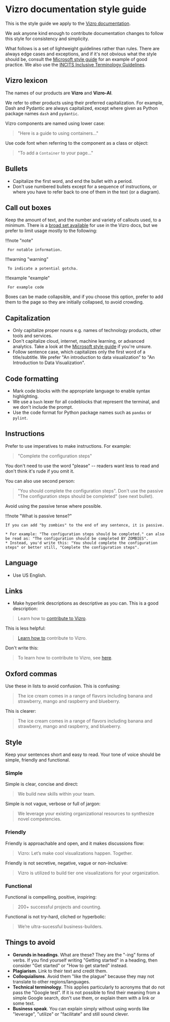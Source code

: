 # Vizro documentation style guide

This is the style guide we apply to the [Vizro documentation](https://vizro.readthedocs.io/en/stable/).

We ask anyone kind enough to contribute documentation changes to follow this style for consistency and simplicity.

What follows is a set of lightweight guidelines rather than rules. There are always edge cases and exceptions, and if it's not obvious what the style should be, consult the [Microsoft style guide](https://docs.microsoft.com/en-gb/style-guide/welcome/) for an example of good practice. We also use the [INCITS Inclusive Terminology Guidelines](https://standards.incits.org/apps/group_public/download.php/131246/eb-2021-00288-001-INCITS-Inclusive-Terminology-Guidelines.pdf).

## Vizro lexicon

The names of our products are **Vizro** and **Vizro-AI**.

We refer to other products using their preferred capitalization. For example, Dash and Pydantic are always capitalized, except where given as Python package names `dash` and `pydantic`.

Vizro components are named using lower case:

> "Here is a guide to using containers..."

Use code font when referring to the component as a class or object:

> "To add a `Container` to your page..."

## Bullets
* Capitalize the first word, and end the bullet with a period.
* Don't use numbered bullets except for a sequence of instructions, or where you have to refer back to one of them in the text (or a diagram).

## Call out boxes

Keep the amount of text, and the number and variety of callouts used, to a minimum. There is a [broad set available](https://squidfunk.github.io/mkdocs-material/reference/admonitions/#supported-types) for use in the Vizro docs, but we prefer to limit usage mostly to the following:

!!!note "note"

     For notable information.

!!!warning "warning"

     To indicate a potential gotcha.

!!!example "example"

     For example code


Boxes can be made collapsible, and if you choose this option, prefer to add them to the page so they are initially collapsed, to avoid crowding.

## Capitalization
* Only capitalize proper nouns e.g. names of technology products, other tools and services.
* Don't capitalize cloud, internet, machine learning, or advanced analytics. Take a look at the [Microsoft style guide](https://docs.microsoft.com/en-us/style-guide/a-z-word-list-term-collections/term-collections/accessibility-terms) if you're unsure.
* Follow sentence case, which capitalizes only the first word of a title/subtitle. We prefer "An introduction to data visualization" to "An Introduction to Data Visualization".


## Code formatting
* Mark code blocks with the appropriate language to enable syntax highlighting.
* We use a `bash` lexer for all codeblocks that represent the terminal, and we don't include the prompt.
* Use the code format for Python package names such as `pandas` or `pylint`.

## Instructions

Prefer to use imperatives to make instructions. For example:
> "Complete the configuration steps"

You don't need to use the word "please" -- readers want less to read and don't think it's rude if you omit it.

You can also use second person:
> "You should complete the configuration steps". Don't use the passive "The configuration steps should be completed" (see next bullet).


Avoid using the passive tense where possible.

!!!note "What is passive tense?"

    If you can add "by zombies" to the end of any sentence, it is passive.

    * For example: "The configuration steps should be completed." can also be read as: "The configuration should be completed BY ZOMBIES".
    * Instead, you'd write this: "You should complete the configuration steps" or better still, "Complete the configuration steps".


## Language
* Use US English.


## Links
* Make hyperlink descriptions as descriptive as you can. This is a good description:

> Learn how to [contribute to Vizro](https://vizro.readthedocs.io/en/stable/pages/development/contributing/).

This is less helpful:

> [Learn how to](https://vizro.readthedocs.io/en/stable/pages/development/contributing/) contribute to Vizro.

Don't write this:

> To learn how to contribute to Vizro, see [here](https://vizro.readthedocs.io/en/stable/pages/development/contributing/).

## Oxford commas
Use these in lists to avoid confusion. This is confusing:

> The ice cream comes in a range of flavors including banana and strawberry, mango and raspberry and blueberry.

This is clearer:

> The ice cream comes in a range of flavors including banana and strawberry, mango and raspberry, and blueberry.

## Style

Keep your sentences short and easy to read. Your tone of voice should be simple, friendly and functional.

### Simple

Simple is clear, concise and direct:

> We build new skills within your team.

Simple is not vague, verbose or full of jargon:

> We leverage your existing organizational resources to synthesize novel competencies.

### Friendly
Friendly is approachable and open, and it makes discussions flow:

> Vizro: Let’s make cool visualizations happen. Together.

Friendly is not secretive, negative, vague or non-inclusive:

> Vizro is utilized to build tier one visualizations for your organization.

### Functional

Functional is compelling, positive, inspiring:

> 200+ successful projects and counting.

Functional is not try-hard, cliched or hyperbolic:

> We’re ultra-sucessful business-builders.

## Things to avoid

* **Gerunds in headings**. What are these? They are the "-ing" forms of verbs. If you find yourself writing "Getting started" in a heading, then consider "Get started" or "How to get started" instead.
* **Plagiarism**. Link to their text and credit them.
* **Colloquialisms**. Avoid them "like the plague" because they may not translate to other regions/languages.
* **Technical terminology**. This applies particularly to acronyms that do not pass the "Google test". If it is not possible to find their meaning from a simple Google search, don't use them, or explain them with a link or some text.
* **Business speak**. You can explain simply without using words like "leverage", "utilize" or "facilitate" and still sound clever.
